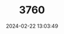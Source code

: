 ---
title: "3760"
category: "Cansumys canus"
draft: false
date: 2024-02-22 13:03:49
languages:
  German: ["Chinesischer Gansu-Hamster"]
  Chinese: ["Gansu Cangshu"]
  English: ["Gansu Hamster"]
---